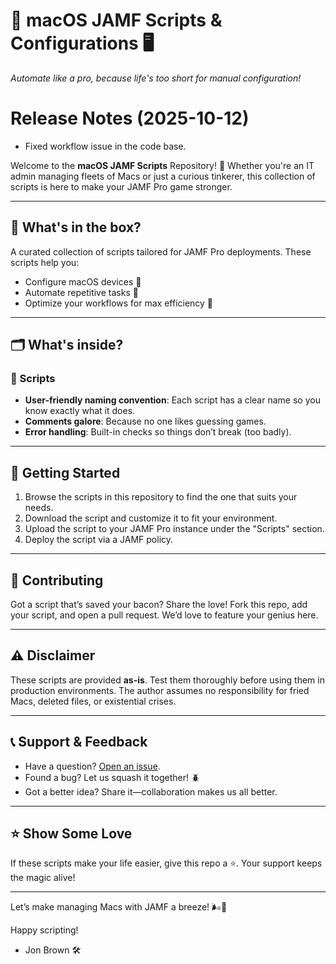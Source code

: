 # 🎩 macOS JAMF Scripts & Configurations 🖥️  
*Automate like a pro, because life's too short for manual configuration!*  

<!-- VERSION_HISTORY_START -->
# Release Notes (2025-10-12)

- Fixed workflow issue in the code base.
<!-- VERSION_HISTORY_END -->

Welcome to the **macOS JAMF Scripts** Repository! 🚀 Whether you're an IT admin managing fleets of Macs or just a curious tinkerer, this collection of scripts is here to make your JAMF Pro game stronger.  

---

## 🎯 What's in the box?  
A curated collection of scripts tailored for JAMF Pro deployments. These scripts help you:  
- Configure macOS devices 🔧  
- Automate repetitive tasks 🤖  
- Optimize your workflows for max efficiency 💼  

---

## 🗂️ What's inside?  

### 📜 Scripts
- **User-friendly naming convention**: Each script has a clear name so you know exactly what it does.  
- **Comments galore**: Because no one likes guessing games.  
- **Error handling**: Built-in checks so things don’t break (too badly).  

---

## 🚀 Getting Started  

1. Browse the scripts in this repository to find the one that suits your needs.  
2. Download the script and customize it to fit your environment.  
3. Upload the script to your JAMF Pro instance under the "Scripts" section.  
4. Deploy the script via a JAMF policy.  

---

## 🤝 Contributing  
Got a script that’s saved your bacon? Share the love! Fork this repo, add your script, and open a pull request. We’d love to feature your genius here.  

---

## ⚠️ Disclaimer  
These scripts are provided **as-is**. Test them thoroughly before using them in production environments. The author assumes no responsibility for fried Macs, deleted files, or existential crises.  

---

## 📞 Support & Feedback  
- Have a question? [Open an issue](https://github.com/jonbrown21/macOS-JAMF-Scripts/issues).  
- Found a bug? Let us squash it together! 🪲  
- Got a better idea? Share it—collaboration makes us all better.  

---

## ⭐ Show Some Love  
If these scripts make your life easier, give this repo a ⭐. Your support keeps the magic alive!  

---

Let’s make managing Macs with JAMF a breeze! 🌬️🍎  

Happy scripting!  
- Jon Brown 🛠️
